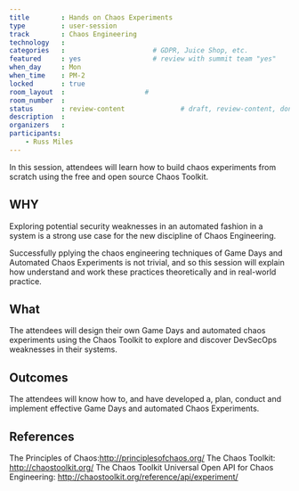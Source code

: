 ```yaml
---
title        : Hands on Chaos Experiments
type         : user-session
track        : Chaos Engineering
technology   :
categories   :                      # GDPR, Juice Shop, etc.
featured     : yes                  # review with summit team "yes"
when_day     : Mon
when_time    : PM-2
locked       : true
room_layout  :                    #
room_number  :
status       : review-content              # draft, review-content, done
description  :
organizers   :
participants:
    - Russ Miles
---
```


In this session, attendees will learn how to build chaos experiments from scratch using the free and open source Chaos Toolkit.

## WHY

Exploring potential security weaknesses in an automated fashion in a system is a strong use case for the new discipline of Chaos Engineering.

Successfully pplying the chaos engineering techniques of Game Days and Automated Chaos Experiments is not trivial, and so this session will explain how understand and work these practices theoretically and in real-world practice.

## What

The attendees will design their own Game Days and automated chaos experiments using the Chaos Toolkit to explore and discover DevSecOps weaknesses in their systems.

## Outcomes

The attendees will know how to, and have developed a, plan, conduct and implement effective Game Days and automated Chaos Experiments.

## References

The Principles of Chaos:http://principlesofchaos.org/
The Chaos Toolkit: http://chaostoolkit.org/
The Chaos Toolkit Universal Open API for Chaos Engineering: http://chaostoolkit.org/reference/api/experiment/
